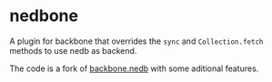 # nedbone

A plugin for backbone that overrides the ```sync``` and ```Collection.fetch``` methods to use nedb as backend. 


The code is a fork of [backbone.nedb](https://github.com/akonwi/backbone.nedb/issues) with some aditional features. 